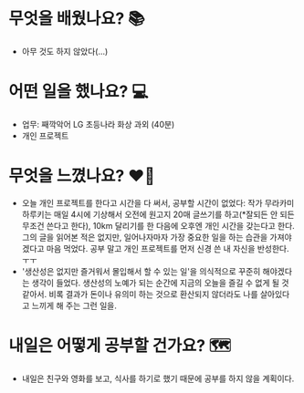 # 무엇을 배웠나요? 📚
- 아무 것도 하지 않았다(...)

# 어떤 일을 했나요? 💻
- 업무: 째깍악어 LG 초등나라 화상 과외 (40분)
- 개인 프로젝트

# 무엇을 느꼈나요? ❤️‍🔥
- 오늘 개인 프로젝트를 한다고 시간을 다 써서, 공부할 시간이 없었다: 작가 무라카미 하루키는 매일 4시에 기상해서 오전에 원고지 20매 글쓰기를 하고(*잘되든 안 되든 무조건 쓴다고 한다), 10km 달리기를 한 다음에 오후엔 개인 시간을 갖는다고 한다. 그의 글을 읽어본 적은 없지만, 일어나자마자 가장 중요한 일을 하는 습관을 가져야겠다고 마음 먹었다. 공부 말고 개인 프로젝트를 먼저 신경 쓴 내 자신을 반성한다. ㅜㅜ
- '생산성은 없지만 즐거워서 몰입해서 할 수 있는 일'을 의식적으로 꾸준히 해야겠다는 생각이 들었다. 생산성의 노예가 되는 순간에 지금의 오늘을 즐길 수 없게 될 것 같아서. 비록 결과가 돈이나 유의미 하는 것으로 환산되지 않더라도 나를 살아있다고 느끼게 해 주는 그런 일을.

# 내일은 어떻게 공부할 건가요? 🗺
- 내일은 친구와 영화를 보고, 식사를 하기로 했기 때문에 공부를 하지 않을 계획이다.